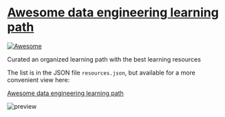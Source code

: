 # [Awesome data engineering learning path](https://awesomedataengineering.com/)
[![Awesome](https://awesome.re/badge-flat.svg)](https://awesome.re)

Curated an organized learning path with the best learning resources

The list is in the JSON file `resources.json`, but available for a more convenient view here:

[Awesome data engineering learning path](https://awesomedataengineering.com/)

![preview](./site-screenshot.png?raw=true)
